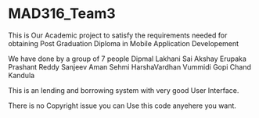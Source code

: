 # MAD316_Team3
This is Our Academic project to satisfy the requirements needed for obtaining Post Graduation Diploma in Mobile Application Developement

We have done by a group of 7 people 
Dipmal Lakhani
Sai Akshay Erupaka
Prashant Reddy
Sanjeev
Aman Sehmi
HarshaVardhan Vummidi
Gopi Chand Kandula

This is an lending and borrowing system with very good User Interface.

There is no Copyright issue you can Use this code anyehere you want.
